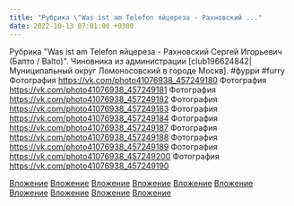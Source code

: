 ```yaml
---
title: "Рубрика \"Was ist am Telefon яйцереза - Рахновский ..."
date: 2022-10-13 07:01:00 +0300
---
```


Рубрика "Was ist am Telefon яйцереза - Рахновский Сергей Игорьевич (Балто / Balto)". Чиновника из администрации [club196624842|Муниципальный округ Ломоносовский в городе Москв].
#фурри #furry
Фотография
https://vk.com/photo41076938_457249180
Фотография
https://vk.com/photo41076938_457249181
Фотография
https://vk.com/photo41076938_457249182
Фотография
https://vk.com/photo41076938_457249183
Фотография
https://vk.com/photo41076938_457249184
Фотография
https://vk.com/photo41076938_457249187
Фотография
https://vk.com/photo41076938_457249188
Фотография
https://vk.com/photo41076938_457249189
Фотография
https://vk.com/photo41076938_457249200
Фотография
https://vk.com/photo41076938_457249190

[Вложение](https://vk.com/photo41076938_457249180)
[Вложение](https://vk.com/photo41076938_457249181)
[Вложение](https://vk.com/photo41076938_457249182)
[Вложение](https://vk.com/photo41076938_457249183)
[Вложение](https://vk.com/photo41076938_457249184)
[Вложение](https://vk.com/photo41076938_457249187)
[Вложение](https://vk.com/photo41076938_457249188)
[Вложение](https://vk.com/photo41076938_457249189)
[Вложение](https://vk.com/photo41076938_457249200)
[Вложение](https://vk.com/photo41076938_457249190)
